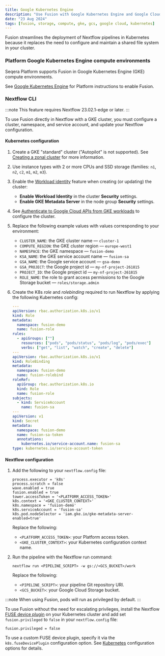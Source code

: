 ```yaml
---
title: Google Kubernetes Engine
description: "Use Fusion with Google Kubernetes Engine and Google Cloud Storage"
date: "23 Aug 2024"
tags: [fusion, storage, compute, gke, gcs, google cloud, kubernetes]
---
```


Fusion streamlines the deployment of Nextflow pipelines in Kubernetes because it replaces the need to configure
and maintain a shared file system in your cluster.

### Platform Google Kubernetes Engine compute environments

Seqera Platform supports Fusion in Google Kubernetes Engine (GKE) compute environments.

See [Google Kubernetes Engine](https://docs.seqera.io/platform-cloud/compute-envs/gke) for Platform instructions to enable Fusion.

### Nextflow CLI

:::note
This feature requires Nextflow 23.02.1-edge or later.
:::

To use Fusion directly in Nextflow with a GKE cluster, you must configure a cluster, namespace, and service account, and update your Nextflow configuration.

#### Kubernetes configuration

1. Create a GKE "standard" cluster ("Autopilot" is not supported). See [Creating a zonal cluster](https://cloud.google.com/kubernetes-engine/docs/how-to/creating-a-zonal-cluster) for more information.
1. Use instance types with 2 or more CPUs and SSD storage (families: `n1`, `n2`, `c2`, `m1`, `m2`, `m3`).
1. Enable the [Workload identity](https://cloud.google.com/kubernetes-engine/docs/how-to/workload-identity) feature when creating (or updating) the cluster:
   - **Enable Workload Identity** in the cluster **Security** settings.
   - **Enable GKE Metadata Server** in the node group **Security** settings.
1. See [Authenticate to Google Cloud APIs from GKE workloads](https://cloud.google.com/kubernetes-engine/docs/how-to/workload-identity#kubectl) to configure the cluster.
1. Replace the following example values with values corresponding to your environment:
   - `CLUSTER_NAME`: the GKE cluster name — `cluster-1`
   - `COMPUTE_REGION`: the GKE cluster region — `europe-west1`
   - `NAMESPACE`: the GKE namespace — `fusion-demo`
   - `KSA_NAME`: the GKE service account name — `fusion-sa`
   - `GSA_NAME`: the Google service account — `gsa-demo`
   - `GSA_PROJECT`: the Google project id — `my-nf-project-261815`
   - `PROJECT_ID`: the Google project id — `my-nf-project-261815`
   - `ROLE_NAME`: the role to grant access permissions to the Google Storage bucket — `roles/storage.admin`
1. Create the K8s _role_ and _rolebinding_ required to run Nextflow by applying the following Kubernetes config:

   ```yaml
   ---
   apiVersion: rbac.authorization.k8s.io/v1
   kind: Role
   metadata:
     namespace: fusion-demo
     name: fusion-role
   rules:
     - apiGroups: [""]
       resources: ["pods", "pods/status", "pods/log", "pods/exec"]
       verbs: ["get", "list", "watch", "create", "delete"]
   ---
   apiVersion: rbac.authorization.k8s.io/v1
   kind: RoleBinding
   metadata:
     namespace: fusion-demo
     name: fusion-rolebind
   roleRef:
     apiGroup: rbac.authorization.k8s.io
     kind: Role
     name: fusion-role
   subjects:
     - kind: ServiceAccount
       name: fusion-sa
   ---
   apiVersion: v1
   kind: Secret
   metadata:
     namespace: fusion-demo
     name: fusion-sa-token
     annotations:
       kubernetes.io/service-account.name: fusion-sa
   type: kubernetes.io/service-account-token
   ```

#### Nextflow configuration

1. Add the following to your `nextflow.config` file:

   ```
   process.executor = 'k8s'
   process.scratch = false
   wave.enabled = true
   fusion.enabled = true
   tower.accessToken = '<PLATFORM_ACCESS_TOKEN>'
   k8s.context = '<GKE_CLUSTER_CONTEXT>'
   k8s.namespace = 'fusion-demo'
   k8s.serviceAccount = 'fusion-sa'
   k8s.pod.nodeSelector = 'iam.gke.io/gke-metadata-server-enabled=true'
   ```

   Replace the following:

   - `<PLATFORM_ACCESS_TOKEN>`: your Platform access token.
   - `<GKE_CLUSTER_CONTEXT>`: your Kubernetes configuration context name.

1. Run the pipeline with the Nextflow run command:

   ```
   nextflow run <PIPELINE_SCRIPT> -w gs://<GCS_BUCKET>/work
   ```

   Replace the following:

   - `<PIPELINE_SCRIPT>`: your pipeline Git repository URI.
   - `<GCS_BUCKET>`: your Google Cloud Storage bucket.

:::note
When using Fusion, pods will run as privileged by default.
:::

To use Fusion without the need for escalating privileges, install the Nextflow [FUSE device plugin](https://github.com/nextflow-io/k8s-fuse-plugin) on your Kubernetes cluster and add set `fusion.privileged` to `false` in your `nextflow.config` file:

```
fusion.privileged = false
```

To use a custom FUSE device plugin, specify it via the `k8s.fuseDevicePlugin` configuration option. See [Kubernetes](https://www.nextflow.io/docs/latest/reference/config.html#k8s) configuration options for details.
